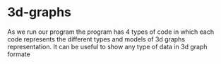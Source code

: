 # 3d-graphs
As we run our program the program has 4 types of code in which each code represents the different types  and models of 3d graphs representation. It can be useful to show any type of data in 3d graph formate  
